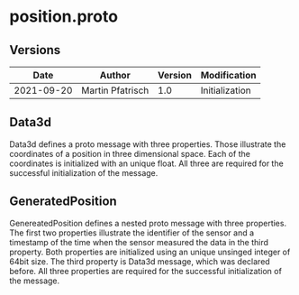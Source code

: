 # position.proto

## Versions

| Date       | Author           | Version | Modification   |
| ---------- | ---------------- | ------- | -------------- |
| 2021-09-20 | Martin Pfatrisch | 1.0     | Initialization |

## Data3d

Data3d defines a proto message with three properties. Those illustrate the coordinates of a position in three dimensional space. Each of the coordinates is initialized with an unique float. All three are required for the successful initialization of the message.

## GeneratedPosition

GenereatedPosition defines a nested proto message with three properties. The first two properties illustrate the identifier of the sensor and a timestamp of the time when the sensor measured the data in the third property. Both properties are initialized using an unique unsinged integer of 64bit size. The third property is Data3d message, which was declared before. All three properties are required for the successful initialization of the message.
